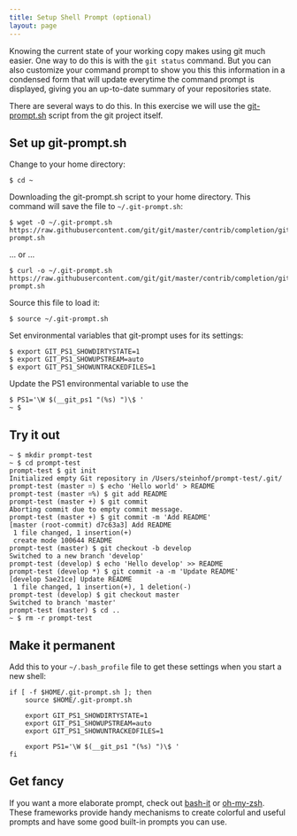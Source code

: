 ```yaml
---
title: Setup Shell Prompt (optional)
layout: page
---
```


Knowing the current state of your working copy makes using git much easier. One way to do this is with the `git status` command. But you can also customize your command prompt to show you this this information in a condensed form that will update everytime the command prompt is displayed, giving you an up-to-date summary of your repositories state.

There are several ways to do this. In this exercise we will use the [git-prompt.sh](https://github.com/git/git/blob/master/contrib/completion/git-prompt.sh) script from the git project itself.

## Set up git-prompt.sh

Change to your home directory:

```terminal
$ cd ~
```

Downloading the git-prompt.sh script to your home directory. This command will save the file to `~/.git-prompt.sh`:

```terminal
$ wget -O ~/.git-prompt.sh https://raw.githubusercontent.com/git/git/master/contrib/completion/git-prompt.sh
```

... or ... 

```terminal
$ curl -o ~/.git-prompt.sh https://raw.githubusercontent.com/git/git/master/contrib/completion/git-prompt.sh
```

Source this file to load it:

```terminal
$ source ~/.git-prompt.sh
```

Set environmental variables that git-prompt uses for its settings:

```terminal
$ export GIT_PS1_SHOWDIRTYSTATE=1
$ export GIT_PS1_SHOWUPSTREAM=auto
$ export GIT_PS1_SHOWUNTRACKEDFILES=1
```
Update the PS1 environmental variable to use the 

```terminal
$ PS1='\W $(__git_ps1 "(%s) ")\$ '
~ $
```

## Try it out

```terminal
~ $ mkdir prompt-test
~ $ cd prompt-test
prompt-test $ git init
Initialized empty Git repository in /Users/steinhof/prompt-test/.git/
prompt-test (master ⌗) $ echo 'Hello world' > README
prompt-test (master ⌗%) $ git add README
prompt-test (master +) $ git commit
Aborting commit due to empty commit message.
prompt-test (master +) $ git commit -m 'Add README'
[master (root-commit) d7c63a3] Add README
 1 file changed, 1 insertion(+)
 create mode 100644 README
prompt-test (master) $ git checkout -b develop
Switched to a new branch 'develop'
prompt-test (develop) $ echo 'Hello develop' >> README
prompt-test (develop *) $ git commit -a -m 'Update README'
[develop 5ae21ce] Update README
 1 file changed, 1 insertion(+), 1 deletion(-)
prompt-test (develop) $ git checkout master
Switched to branch 'master'
prompt-test (master) $ cd ..
~ $ rm -r prompt-test
```

## Make it permanent

Add this to your `~/.bash_profile` file to get these settings when you start a new shell:

```shell
if [ -f $HOME/.git-prompt.sh ]; then
    source $HOME/.git-prompt.sh
    
    export GIT_PS1_SHOWDIRTYSTATE=1
    export GIT_PS1_SHOWUPSTREAM=auto
    export GIT_PS1_SHOWUNTRACKEDFILES=1
    
    export PS1='\W $(__git_ps1 "(%s) ")\$ '
fi
```

## Get fancy

If you want a more elaborate prompt, check out [bash-it](https://github.com/Bash-it/bash-it) or [oh-my-zsh](https://github.com/robbyrussell/oh-my-zsh). These frameworks provide handy mechanisms to create colorful and useful prompts and have some good built-in prompts you can use.
